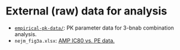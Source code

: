 External (raw) data for analysis
================

- [`empirical-pk-data/`](https://github.com/bryanmayer/pkpd-bnab-project/tree/main/data/empirical-pk-data): PK parameter data for 3-bnab combination analysis.
- `nejm_fig3a.xlsx`: [AMP IC80 vs. PE data.](https://www.nejm.org/na101/home/literatum/publisher/mms/journals/content/nejm/2021/nejm_2021.384.issue-11/nejmoa2031738/20210611/images/img_small/nejmoa2031738_f3.jpeg)